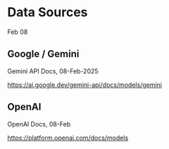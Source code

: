 # Data Sources

Feb 08

## Google / Gemini

Gemini API Docs, 08-Feb-2025

https://ai.google.dev/gemini-api/docs/models/gemini

## OpenAI

OpenAI Docs, 08-Feb

https://platform.openai.com/docs/models

